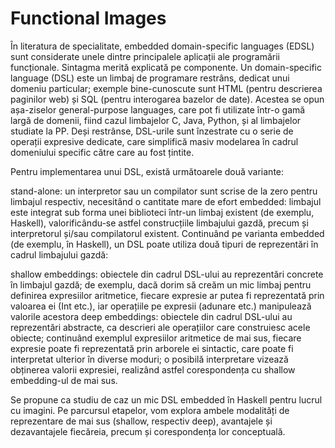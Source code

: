 # Functional Images

În literatura de specialitate, embedded domain-specific languages (EDSL) sunt considerate unele dintre principalele aplicații ale programării funcționale. Sintagma merită explicată pe componente. Un domain-specific language (DSL) este un limbaj de programare restrâns, dedicat unui domeniu particular; exemple bine-cunoscute sunt HTML (pentru descrierea paginilor web) și SQL (pentru interogarea bazelor de date). Acestea se opun așa-ziselor general-purpose languages, care pot fi utilizate într-o gamă largă de domenii, fiind cazul limbajelor C, Java, Python, și al limbajelor studiate la PP. Deși restrânse, DSL-urile sunt înzestrate cu o serie de operații expresive dedicate, care simplifică masiv modelarea în cadrul domeniului specific către care au fost țintite.

Pentru implementarea unui DSL, există următoarele două variante:

stand-alone: un interpretor sau un compilator sunt scrise de la zero pentru limbajul respectiv, necesitând o cantitate mare de efort
embedded: limbajul este integrat sub forma unei biblioteci într-un limbaj existent (de exemplu, Haskell), valorificându-se astfel construcțiile limbajului gazdă, precum și interpretorul și/sau compilatorul existent.
Continuând pe varianta embedded (de exemplu, în Haskell), un DSL poate utiliza două tipuri de reprezentări în cadrul limbajului gazdă:

shallow embeddings: obiectele din cadrul DSL-ului au reprezentări concrete în limbajul gazdă; de exemplu, dacă dorim să creăm un mic limbaj pentru definirea expresiilor aritmetice, fiecare expresie ar putea fi reprezentată prin valoarea ei (Int etc.), iar operațiile pe expresii (adunare etc.) manipulează valorile acestora
deep embeddings: obiectele din cadrul DSL-ului au reprezentări abstracte, ca descrieri ale operațiilor care construiesc acele obiecte; continuând exemplul expresiilor aritmetice de mai sus, fiecare expresie poate fi reprezentată prin arborele ei sintactic, care poate fi interpretat ulterior în diverse moduri; o posibilă interpretare vizează obținerea valorii expresiei, realizând astfel corespondența cu shallow embedding-ul de mai sus.

Se propune ca studiu de caz un mic DSL embedded în Haskell pentru lucrul cu imagini. Pe parcursul etapelor, vom explora ambele modalități de reprezentare de mai sus (shallow, respectiv deep), avantajele și dezavantajele fiecăreia, precum și corespondența lor conceptuală.
